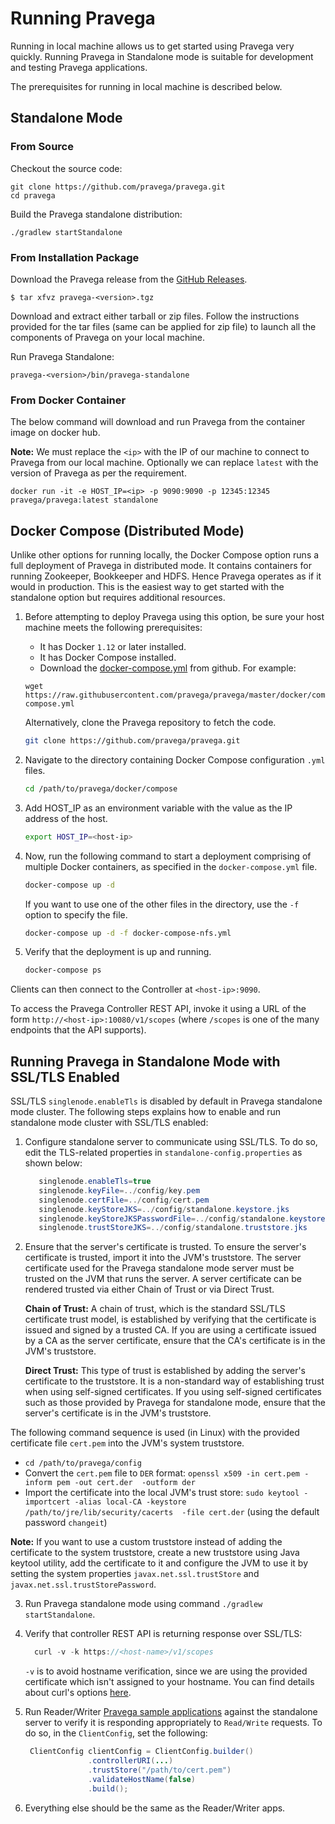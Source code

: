 <!--
Copyright (c) 2017 Dell Inc., or its subsidiaries. All Rights Reserved.

Licensed under the Apache License, Version 2.0 (the "License");
you may not use this file except in compliance with the License.
You may obtain a copy of the License at

    http://www.apache.org/licenses/LICENSE-2.0
-->
# Running Pravega


Running in local machine allows us to get started using Pravega very quickly. Running Pravega in Standalone mode is suitable for development and testing Pravega applications.

The prerequisites for running in local machine is described below.

## Standalone Mode

### From Source

Checkout the source code:

```
git clone https://github.com/pravega/pravega.git
cd pravega
```

Build the Pravega standalone distribution:

```
./gradlew startStandalone
```

### From Installation Package

Download the Pravega release from the [GitHub Releases](https://github.com/pravega/pravega/releases).

```
$ tar xfvz pravega-<version>.tgz

```
Download and extract either tarball or zip files. Follow the instructions provided for the tar files (same can be applied for zip file) to launch all the components of Pravega on your local machine.

Run Pravega Standalone:

```
pravega-<version>/bin/pravega-standalone

```

### From Docker Container

The below command will download and run Pravega from the container image on docker hub.

**Note:** We must replace the `<ip>` with the IP of our machine to connect to Pravega from our local machine. Optionally we can replace `latest` with the version of Pravega as per the requirement.

```
docker run -it -e HOST_IP=<ip> -p 9090:9090 -p 12345:12345 pravega/pravega:latest standalone
```

## Docker Compose (Distributed Mode)

Unlike other options for running locally, the Docker Compose option runs a full deployment of Pravega
in distributed mode. It contains containers for running Zookeeper, Bookkeeper and HDFS. Hence Pravega operates as if it would in production. This is the easiest way to get started with the standalone option but requires additional resources.

1. Before attempting to deploy Pravega using this option, be sure your host machine meets the following prerequisites:

   * It has Docker `1.12` or later installed.
   * It has Docker Compose installed.
   * Download the [docker-compose.yml](https://github.com/pravega/pravega/tree/master/docker/compose/docker-compose.yml) from github. For example:

   ```
   wget https://raw.githubusercontent.com/pravega/pravega/master/docker/compose/docker-compose.yml
   ```

   Alternatively, clone the Pravega repository to fetch the code.

   ```bash
   git clone https://github.com/pravega/pravega.git
   ```

2. Navigate to the directory containing Docker Compose configuration `.yml` files.

   ```bash
   cd /path/to/pravega/docker/compose
   ```

3. Add HOST_IP as an environment variable with the value as the IP address of the host.

   ```bash
   export HOST_IP=<host-ip>
   ```

4. Now, run the following command to start a deployment comprising of multiple Docker containers, as specified in the
   `docker-compose.yml` file.

   ```bash
   docker-compose up -d
   ```

   If you want to use one of the other files in the directory, use the `-f` option to specify the file.

   ```bash
   docker-compose up -d -f docker-compose-nfs.yml
   ```

5. Verify that the deployment is up and running.

   ```bash
   docker-compose ps
   ```

Clients can then connect to the Controller at `<host-ip>:9090`.

To access the Pravega Controller REST API, invoke it using a URL of the form `http://<host-ip>:10080/v1/scopes` (where
`/scopes` is one of the many endpoints that the API supports).


## Running Pravega in Standalone Mode with SSL/TLS Enabled

SSL/TLS `singlenode.enableTls` is disabled by default in Pravega standalone mode cluster. The following steps explains how to enable and run standalone mode cluster with SSL/TLS enabled:

1. Configure standalone server to communicate using SSL/TLS. To do so, edit the TLS-related properties in `standalone-config.properties` as shown below:

     ```java
        singlenode.enableTls=true
        singlenode.keyFile=../config/key.pem
        singlenode.certFile=../config/cert.pem
        singlenode.keyStoreJKS=../config/standalone.keystore.jks
        singlenode.keyStoreJKSPasswordFile=../config/standalone.keystore.jks.passwd
        singlenode.trustStoreJKS=../config/standalone.truststore.jks

     ```

2. Ensure that the server's certificate is trusted. To ensure the server's certificate is trusted, import it into the JVM's truststore. The server certificate used for the Pravega standalone mode server must be trusted on the JVM that runs the server. A server certificate can be rendered trusted via either Chain of Trust or via Direct Trust.

    **Chain of Trust:** A chain of trust, which is the standard SSL/TLS certificate trust model, is established by verifying that the certificate is issued and signed by a trusted CA. If you are using a certificate issued by a CA as the server certificate, ensure that the CA's certificate is in the JVM's truststore.

    **Direct Trust:** This type of trust is established by adding the server's certificate to the truststore. It is a non-standard way of establishing trust when using self-signed certificates. If you using self-signed certificates such as those provided by Pravega for standalone mode, ensure that the server's certificate is in the JVM's truststore.

The following command sequence is used (in Linux) with the provided certificate file `cert.pem` into the JVM's system truststore.

   - `cd /path/to/pravega/config`
   - Convert the `cert.pem` file to `DER` format: `openssl x509 -in cert.pem -inform pem -out cert.der  -outform der`
   - Import the certificate into the local JVM's trust store:
    `sudo keytool -importcert -alias local-CA -keystore /path/to/jre/lib/security/cacerts  -file cert.der` (using the default password `changeit`)

   **Note:** If you want to use a custom truststore instead of adding the certificate to the system truststore, create a new truststore using Java keytool utility, add the certificate to it and configure the JVM to use it by setting the system properties `javax.net.ssl.trustStore` and `javax.net.ssl.trustStorePassword`.

3. Run Pravega standalone mode using command `./gradlew startStandalone`.

4. Verify that controller REST API is returning response over SSL/TLS:

    ```java
      curl -v -k https://<host-name>/v1/scopes
    ```
    `-v` is to avoid hostname verification, since we are using the provided certificate which isn't assigned to your hostname. You can find details about curl's options [here](https://curl.haxx.se/docs/manpage.html).

5. Run Reader/Writer [Pravega sample applications](https://github.com/pravega/pravega-samples/blob/master/pravega-client-examples/README.md) against the standalone server to verify it is responding appropriately to `Read/Write` requests. To do so, in the `ClientConfig`, set the following:

   ```java
    ClientConfig clientConfig = ClientConfig.builder()
                 .controllerURI(...)
                 .trustStore("/path/to/cert.pem")
                 .validateHostName(false)
                 .build();
   ```
6. Everything else should be the same as the Reader/Writer apps.
